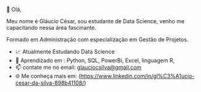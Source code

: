 👋 Olá,

Meu nome é Gláucio César, sou estudante de Data Science, venho me capacitando nessa área fascinante.

Formado em Administração com especialização em Gestão de Projetos.

- 📈 Atualmente Estudando Data Science
- 🔧 Aprendizado em : Python, SQL, PowerBi, Excel, linguagem R,   
- 📫 contate me no email: glauciocsilva@gmail.com
- 🌐 Me conheça mais em:  (https://www.linkedin.com/in/gl%C3%A1ucio-cesar-da-silva-898b41108/)
